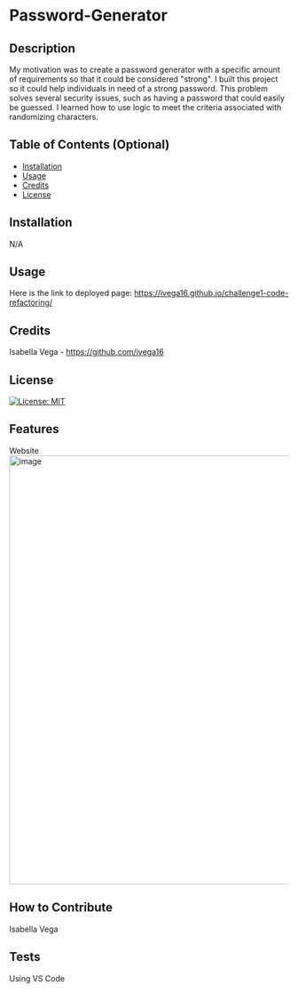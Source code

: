 # Password-Generator

## Description

My motivation was to create a password generator with a specific amount of requirements so that it could be considered "strong". I built this project so it could help individuals in need of a strong password. This problem solves several security issues, such as having a password that could easily be guessed. I learned how to use logic to meet the criteria associated with randomizing characters.

## Table of Contents (Optional)

- [Installation](#installation)
- [Usage](#usage)
- [Credits](#credits)
- [License](#license)

## Installation

N/A

## Usage

Here is the link to deployed page: https://ivega16.github.io/challenge1-code-refactoring/

## Credits

Isabella Vega - https://github.com/ivega16

## License

[![License: MIT](https://img.shields.io/badge/License-MIT-yellow.svg)](https://opensource.org/licenses/MIT)


## Features

Website
<img width="772" alt="image" src="https://github.com/ivega16/Password-Generator/assets/99403219/9606bdab-adda-4910-bd22-cd9543c8fadf">



## How to Contribute

Isabella Vega

## Tests

Using VS Code
